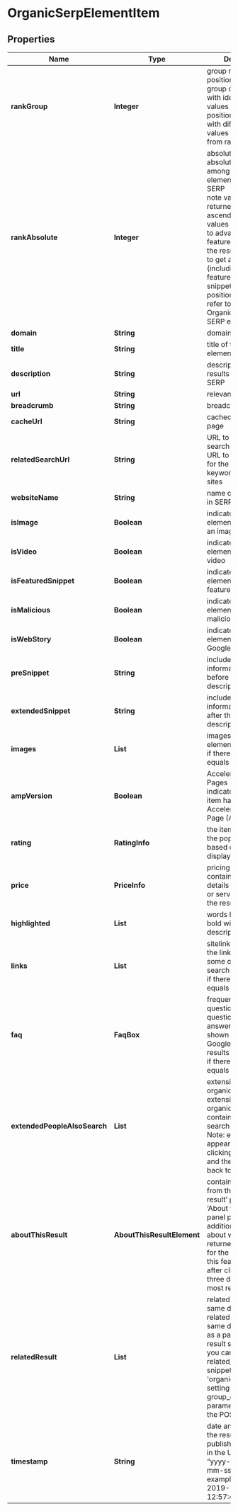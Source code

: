 # OrganicSerpElementItem


## Properties

| Name | Type | Description | Notes |
|------------ | ------------- | ------------- | -------------|
**rankGroup** | **Integer** | group rank in SERP<br>position within a group of elements with identical type values<br>positions of elements with different type values are omitted from rank_group |[optional]|
**rankAbsolute** | **Integer** | absolute rank in SERP<br>absolute position among all the elements found in SERP<br>note values are returned in the ascending order, with values corresponding to advanced SERP features omitted from the results;<br>to get all items (including SERP features and rich snippets) with their positions, please refer to the Google Organiс Advanced SERP endpoint |[optional]|
**domain** | **String** | domain in SERP |[optional]|
**title** | **String** | title of the results element in SERP |[optional]|
**description** | **String** | description of the results element in SERP |[optional]|
**url** | **String** | relevant URL in SERP |[optional]|
**breadcrumb** | **String** | breadcrumb in SERP |[optional]|
**cacheUrl** | **String** | cached version of the page |[optional]|
**relatedSearchUrl** | **String** | URL to a similar search<br>URL to a new search for the same keyword(s) on related sites |[optional]|
**websiteName** | **String** | name of the website in SERP |[optional]|
**isImage** | **Boolean** | indicates whether the element contains an image |[optional]|
**isVideo** | **Boolean** | indicates whether the element contains a video |[optional]|
**isFeaturedSnippet** | **Boolean** | indicates whether the element is a featured_snippet |[optional]|
**isMalicious** | **Boolean** | indicates whether the element is marked as malicious |[optional]|
**isWebStory** | **Boolean** | indicates whether the element is marked as Google web story |[optional]|
**preSnippet** | **String** | includes additional information appended before the result description in SERP |[optional]|
**extendedSnippet** | **String** | includes additional information appended after the result description in SERP |[optional]|
**images** | **List<AiModeImagesElement>** | images of the element<br>if there are none, equals null |[optional]|
**ampVersion** | **Boolean** | Accelerated Mobile Pages<br>indicates whether an item has the Accelerated Mobile Page (AMP) version |[optional]|
**rating** | **RatingInfo** | the item’s rating <br>the popularity rate based on reviews and displayed in SERP |[optional]|
**price** | **PriceInfo** | pricing details<br>contains the pricing details of the product or service featured in the result |[optional]|
**highlighted** | **List<String>** | words highlighted in bold within the results description |[optional]|
**links** | **List<LinkElement>** | sitelinks<br>the links shown below some of Google’s search results<br>if there are none, equals null |[optional]|
**faq** | **FaqBox** | frequently asked questions<br>questions and answers extension shown below some of Google’s search results<br>if there are none, equals null |[optional]|
**extendedPeopleAlsoSearch** | **List<String>** | extension of the organic element<br>extension of the organic result containing related search queries<br>Note: extension appears in SERP upon clicking on the result and then bouncing back to search results |[optional]|
**aboutThisResult** | **AboutThisResultElement** | contains information from the ‘About this result’ panel<br>‘About this result’ panel provides additional context about why Google returned this result for the given query;<br>this feature appears after clicking on the three dots next to most results |[optional]|
**relatedResult** | **List<RelatedResult>** | related result from the same domain<br>related result from the same domain appears as a part of the main result snippet;<br>you can derive the related_result snippets as 'type': 'organic' results by setting the group_organic_results parameter to false in the POST request |[optional]|
**timestamp** | **String** | date and time when the result was published<br>in the UTC format: “yyyy-mm-dd hh-mm-ss +00:00”<br>example:<br>2019-11-15 12:57:46 +00:00 |[optional]|